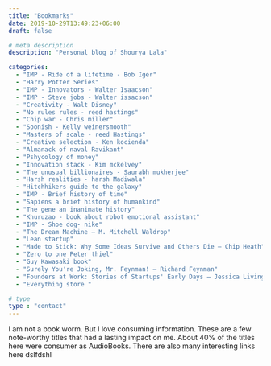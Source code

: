```yaml
---
title: "Bookmarks"
date: 2019-10-29T13:49:23+06:00
draft: false

# meta description
description: "Personal blog of Shourya Lala"

categories:
  - "IMP - Ride of a lifetime - Bob Iger"
  - "Harry Potter Series"
  - "IMP - Innovators - Walter Isaacson"
  - "IMP - Steve jobs - Walter issacson"
  - "Creativity - Walt Disney"
  - "No rules rules - reed hastings"
  - "Chip war - Chris miller"
  - "Soonish - Kelly weinersmooth"
  - "Masters of scale - reed Hastings"
  - "Creative selection - Ken kocienda" 
  - "Almanack of naval Ravikant"
  - "Pshycology of money"
  - "Innovation stack - Kim mckelvey"
  - "The unusual billionaires - Saurabh mukherjee"
  - "Harsh realities - harsh Madiwala"
  - "Hitchhikers guide to the galaxy"
  - "IMP - Brief history of time"
  - "Sapiens a brief history of humankind"
  - "The gene an inanimate history"
  - "Khuruzao - book about robot emotional assistant"
  - "IMP - Shoe dog- nike"
  - "The Dream Machine — M. Mitchell Waldrop"
  - "Lean startup"
  - "Made to Stick: Why Some Ideas Survive and Others Die — Chip Heath"
  - "Zero to one Peter thiel"
  - "Guy Kawasaki book"
  - "Surely You're Joking, Mr. Feynman! — Richard Feynman"
  - "Founders at Work: Stories of Startups' Early Days — Jessica Livingston"
  - "Everything store "

# type
type : "contact"
---
```


I am not a book worm. But I love consuming information. These are a few note-worthy titles that had a lasting impact on me. About 40% of the titles here were consumer as AudioBooks. There are also many interesting links here dslfdshl